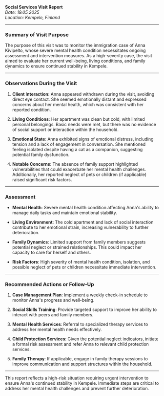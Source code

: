 

**Social Services Visit Report**  
*Date: 19.05.2025*  
*Location: Kempele, Finland*  

---

### **Summary of Visit Purpose**

The purpose of this visit was to monitor the immigration case of Anna Kivipelto, whose severe mental health condition necessitates ongoing assessment and intervention measures. As a high-severity case, the visit aimed to evaluate her current well-being, living conditions, and family dynamics to ensure continued stability in Kempele.

---

### **Observations During the Visit**

1. **Client Interaction**: Anna appeared withdrawn during the visit, avoiding direct eye contact. She seemed emotionally distant and expressed concerns about her mental health, which was consistent with her reported condition.
   
2. **Living Conditions**: Her apartment was clean but cold, with limited personal belongings. Basic needs were met, but there was no evidence of social support or interaction within the household.

3. **Emotional State**: Anna exhibited signs of emotional distress, including tension and a lack of engagement in conversation. She mentioned feeling isolated despite having a cat as a companion, suggesting potential family dysfunction.

4. **Notable Concerns**: The absence of family support highlighted vulnerabilities that could exacerbate her mental health challenges. Additionally, her reported neglect of pets or children (if applicable) raised significant risk factors.

---

### **Assessment**

- **Mental Health**: Severe mental health condition affecting Anna's ability to manage daily tasks and maintain emotional stability.
  
- **Living Environment**: The cold apartment and lack of social interaction contribute to her emotional strain, increasing vulnerability to further deterioration.

- **Family Dynamics**: Limited support from family members suggests potential neglect or strained relationships. This could impact her capacity to care for herself and others.

- **Risk Factors**: High severity of mental health condition, isolation, and possible neglect of pets or children necessitate immediate intervention.

---

### **Recommended Actions or Follow-Up**

1. **Case Management Plan**: Implement a weekly check-in schedule to monitor Anna's progress and well-being.
   
2. **Social Skills Training**: Provide targeted support to improve her ability to interact with peers and family members.
   
3. **Mental Health Services**: Referral to specialized therapy services to address her mental health needs effectively.

4. **Child Protection Services**: Given the potential neglect indicators, initiate a formal risk assessment and refer Anna to relevant child protection services.

5. **Family Therapy**: If applicable, engage in family therapy sessions to improve communication and support structures within the household.

---

This report reflects a high-risk situation requiring urgent intervention to ensure Anna's continued stability in Kempele. Immediate steps are critical to address her mental health challenges and prevent further deterioration.